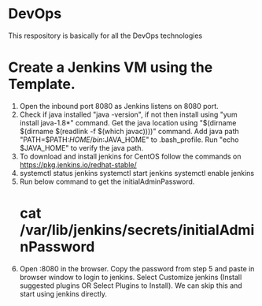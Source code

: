 # DevOps
This respository is basically for all the DevOps technologies

# Create a Jenkins VM using the Template.
1. Open the inbound port 8080 as Jenkins listens on 8080 port.
2. Check if java installed "java -version", if not then install using "yum install java-1.8*" command.
    Get the java location using "$(dirname $(dirname $(readlink -f $(which javac))))" command.
    Add java path "PATH=$PATH:$HOME/bin:$JAVA_HOME" to .bash_profile.
    Run "echo $JAVA_HOME" to verify the java path.
3. To download and install jenkins for CentOS follow the commands on https://pkg.jenkins.io/redhat-stable/ 
4. systemctl status jenkins
    systemctl start jenkins
    systemctl enable jenkins
5. Run below command to get the initialAdminPassword.
    # cat /var/lib/jenkins/secrets/initialAdminPassword
6. Open <Jenkins-public-IP>:8080 in the browser. Copy the password from step 5 and paste in browser window to login to jenkins.
   Select Customize jenkins (Install suggested plugins OR Select Plugins to Install). We can skip this and start using jenkins directly.

